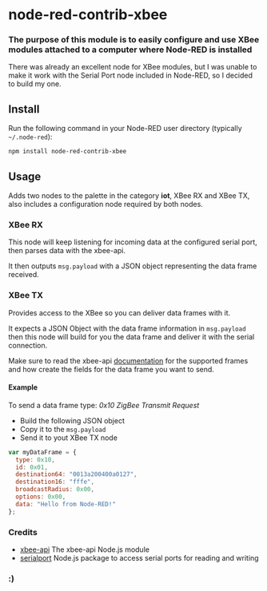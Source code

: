 # node-red-contrib-xbee

### The purpose of this module is to easily configure and use XBee modules attached to a computer where Node-RED is installed

There was already an excellent node for XBee modules, but I was unable to make it work with the Serial Port node included in Node-RED, so I decided to build my one.


## Install 

Run the following command in your Node-RED user directory (typically `~/.node-red`):

```sh
npm install node-red-contrib-xbee
```

## Usage

Adds two nodes to the palette in the category <b>iot</b>, XBee RX and XBee TX, also includes a configuration node required by both nodes.

### XBee RX

This node will keep listening for incoming data at the configured serial port, then parses data with the xbee-api.

It then outputs `msg.payload` with a JSON object representing the data frame received.

### XBee TX

Provides access to the XBee so you can deliver data frames with it.

It expects a JSON Object with the data frame information in `msg.payload` then this node will build for you the data frame and deliver it with the serial connection.

Make sure to read the xbee-api [documentation](https://github.com/jankolkmeier/xbee-api) for the supported frames and how create the fields for the data frame you want to send.

#### Example

To send a data frame type: <i>0x10 ZigBee Transmit Request</i>

- Build the following JSON object
- Copy it to the <code>msg.payload</code>
- Send it to yout XBee TX node

```js
var myDataFrame = {
  type: 0x10,
  id: 0x01,
  destination64: "0013a200400a0127",
  destination16: "fffe",
  broadcastRadius: 0x00,
  options: 0x00,
  data: "Hello from Node-RED!"
};
```

### Credits

- [xbee-api](https://github.com/jankolkmeier/xbee-api) The xbee-api Node.js module
- [serialport](https://github.com/EmergingTechnologyAdvisors/node-serialport) Node.js package to access serial ports for reading and writing

### :)

